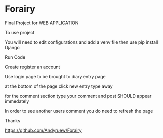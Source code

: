 # Forairy
Final Project for WEB APPLICATION

To use project

You will need to edit configurations and add a venv file 
then use pip install Django

Run Code

Create register an account

Use login page to be brought to diary entry page

at the bottom of the page click new entry type away

for the comment section type your comment and post SHOULD appear immedately

In order to see another users comment you do need to refresh the page

Thanks

https://github.com/Andyruew/Forairy
